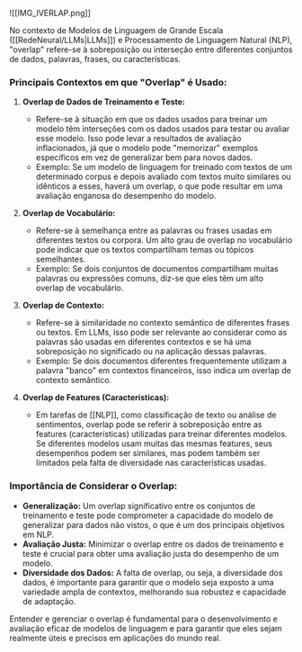![[IMG_IVERLAP.png]]

No contexto de Modelos de Linguagem de Grande Escala ([[RedeNeural/LLMs|LLMs]]) e Processamento de Linguagem Natural (NLP), "overlap" refere-se à sobreposição ou interseção entre diferentes conjuntos de dados, palavras, frases, ou características.

### Principais Contextos em que "Overlap" é Usado:

1. **Overlap de Dados de Treinamento e Teste:**
   - Refere-se à situação em que os dados usados para treinar um modelo têm interseções com os dados usados para testar ou avaliar esse modelo. Isso pode levar a resultados de avaliação inflacionados, já que o modelo pode "memorizar" exemplos específicos em vez de generalizar bem para novos dados.
   - Exemplo: Se um modelo de linguagem for treinado com textos de um determinado corpus e depois avaliado com textos muito similares ou idênticos a esses, haverá um overlap, o que pode resultar em uma avaliação enganosa do desempenho do modelo.

2. **Overlap de Vocabulário:**
   - Refere-se à semelhança entre as palavras ou frases usadas em diferentes textos ou corpora. Um alto grau de overlap no vocabulário pode indicar que os textos compartilham temas ou tópicos semelhantes.
   - Exemplo: Se dois conjuntos de documentos compartilham muitas palavras ou expressões comuns, diz-se que eles têm um alto overlap de vocabulário.

3. **Overlap de Contexto:**
   - Refere-se à similaridade no contexto semântico de diferentes frases ou textos. Em LLMs, isso pode ser relevante ao considerar como as palavras são usadas em diferentes contextos e se há uma sobreposição no significado ou na aplicação dessas palavras.
   - Exemplo: Se dois documentos diferentes frequentemente utilizam a palavra "banco" em contextos financeiros, isso indica um overlap de contexto semântico.

4. **Overlap de Features (Características):**
   - Em tarefas de [[NLP]], como classificação de texto ou análise de sentimentos, overlap pode se referir à sobreposição entre as features (características) utilizadas para treinar diferentes modelos. Se diferentes modelos usam muitas das mesmas features, seus desempenhos podem ser similares, mas podem também ser limitados pela falta de diversidade nas características usadas.

### Importância de Considerar o Overlap:

- **Generalização:** Um overlap significativo entre os conjuntos de treinamento e teste pode comprometer a capacidade do modelo de generalizar para dados não vistos, o que é um dos principais objetivos em NLP.
- **Avaliação Justa:** Minimizar o overlap entre os dados de treinamento e teste é crucial para obter uma avaliação justa do desempenho de um modelo.
- **Diversidade dos Dados:** A falta de overlap, ou seja, a diversidade dos dados, é importante para garantir que o modelo seja exposto a uma variedade ampla de contextos, melhorando sua robustez e capacidade de adaptação.

Entender e gerenciar o overlap é fundamental para o desenvolvimento e avaliação eficaz de modelos de linguagem e para garantir que eles sejam realmente úteis e precisos em aplicações do mundo real.